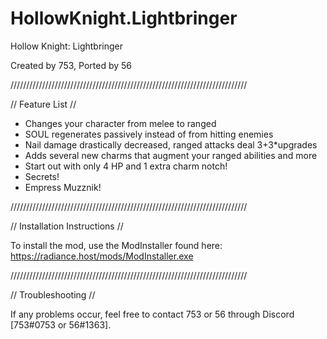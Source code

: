 # HollowKnight.Lightbringer


Hollow Knight: Lightbringer

Created by 753, Ported by 56

///////////////////////////////////////////////////////////////////////////

// Feature List //

+ Changes your character from melee to ranged
+ SOUL regenerates passively instead of from hitting enemies
+ Nail damage drastically decreased, ranged attacks deal 3+3*upgrades
+ Adds several new charms that augment your ranged abilities and more
+ Start out with only 4 HP and 1 extra charm notch!
+ Secrets!
+ Empress Muzznik!

///////////////////////////////////////////////////////////////////////////

// Installation Instructions //

To install the mod, use the ModInstaller found here:
https://radiance.host/mods/ModInstaller.exe

///////////////////////////////////////////////////////////////////////////

// Troubleshooting //

If any problems occur, feel free to contact 753 or 56 through Discord [753#0753 or 56#1363].
